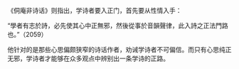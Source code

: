 《侗庵非诗话》则指出，学诗者要入正门，首先要从性情入手：

“學者有志於詩，必先使其心中正無邪，然後從事於音韻聲律，此入詩之正法門路也。”（2059）

他针对的是那些心思偏颇狭窄的诗话作者，劝诫学诗者不可偏信。而只有心思纯正无邪，学诗者才能够在众多观点中辨别出一条学诗的正路。

